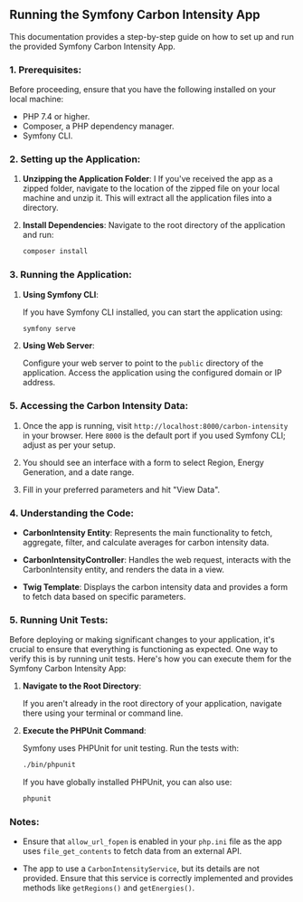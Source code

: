 ## Running the Symfony Carbon Intensity App

This documentation provides a step-by-step guide on how to set up and run the provided Symfony Carbon Intensity App.

### 1. Prerequisites:

Before proceeding, ensure that you have the following installed on your local machine:

- PHP 7.4 or higher.
- Composer, a PHP dependency manager.
- Symfony CLI.

### 2. Setting up the Application:

1. **Unzipping the Application Folder**: I If you've received the app as a zipped folder, navigate to the location of the zipped file on your local machine and unzip it. This will extract all the application files into a directory.

2. **Install Dependencies**: Navigate to the root directory of the application and run:

   ```bash
   composer install
   ```

### 3. Running the Application:

1. **Using Symfony CLI**:

   If you have Symfony CLI installed, you can start the application using:

   ```bash
   symfony serve
   ```

2. **Using Web Server**:

   Configure your web server to point to the `public` directory of the application. Access the application using the configured domain or IP address.

### 5. Accessing the Carbon Intensity Data:

1. Once the app is running, visit `http://localhost:8000/carbon-intensity` in your browser. Here `8000` is the default port if you used Symfony CLI; adjust as per your setup.

2. You should see an interface with a form to select Region, Energy Generation, and a date range.

3. Fill in your preferred parameters and hit "View Data".

### 4. Understanding the Code:

- **CarbonIntensity Entity**: Represents the main functionality to fetch, aggregate, filter, and calculate averages for carbon intensity data.
  
- **CarbonIntensityController**: Handles the web request, interacts with the CarbonIntensity entity, and renders the data in a view.

- **Twig Template**: Displays the carbon intensity data and provides a form to fetch data based on specific parameters.

### 5. Running Unit Tests:

Before deploying or making significant changes to your application, it's crucial to ensure that everything is functioning as expected. One way to verify this is by running unit tests. Here's how you can execute them for the Symfony Carbon Intensity App:

1. **Navigate to the Root Directory**:

   If you aren't already in the root directory of your application, navigate there using your terminal or command line.

2. **Execute the PHPUnit Command**:

   Symfony uses PHPUnit for unit testing. Run the tests with:

   ```bash
   ./bin/phpunit
   ```

   If you have globally installed PHPUnit, you can also use:

   ```bash
   phpunit
   ```

### Notes:

- Ensure that `allow_url_fopen` is enabled in your `php.ini` file as the app uses `file_get_contents` to fetch data from an external API.

- The app to use a `CarbonIntensityService`, but its details are not provided. Ensure that this service is correctly implemented and provides methods like `getRegions()` and `getEnergies()`.